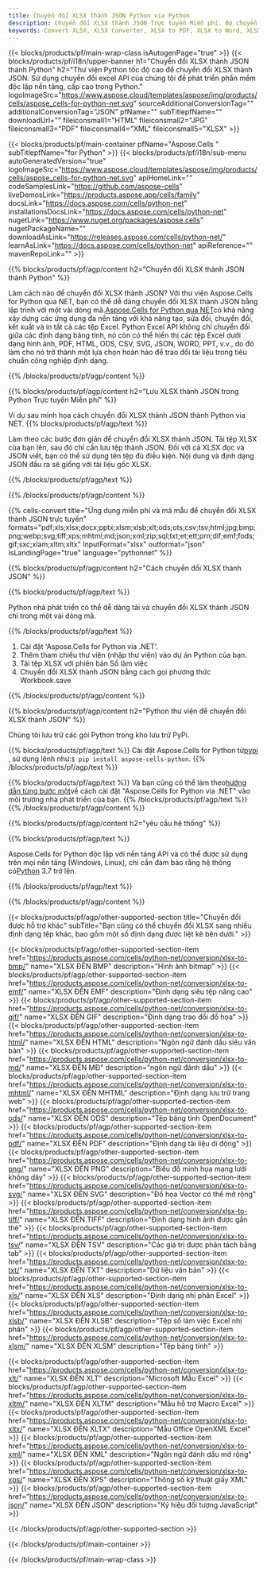 ```yaml
---
title: Chuyển đổi XLSX thành JSON Python via Python
description: Chuyển đổi XLSX thành JSON Trực tuyến Miễn phí. Bộ chuyển đổi XLSX sang JSON trực tuyến miễn phí. Python XLSX đến JSON. XLSX đến JSON qua Python.
keywords: Convert XLSX, XLSX Converter, XLSX to PDF, XLSX to Word, XLSX to PPT, XLSX to Image
---
```

{{< blocks/products/pf/main-wrap-class isAutogenPage="true" >}}
{{< blocks/products/pf/i18n/upper-banner h1="Chuyển đổi XLSX thành JSON thành Python" h2="Thư viện Python tốc độ cao để chuyển đổi XLSX thành JSON. Sử dụng chuyển đổi excel API của chúng tôi để phát triển phần mềm độc lập nền tảng, cấp cao trong Python." logoImageSrc="https://www.aspose.cloud/templates/aspose/img/products/cells/aspose_cells-for-python-net.svg" sourceAdditionalConversionTag="" additionalConversionTag="JSON" pfName="" subTitlepfName="" downloadUrl="" fileiconsmall1="HTML" fileiconsmall2="JPG" fileiconsmall3="PDF" fileiconsmall4="XML" fileiconsmall5="XLSX" >}}

{{< blocks/products/pf/main-container pfName="Aspose.Cells " subTitlepfName="for Python" >}}
{{< blocks/products/pf/i18n/sub-menu autoGeneratedVersion="true" logoImageSrc="https://www.aspose.cloud/templates/aspose/img/products/cells/aspose_cells-for-python-net.svg" apiHomeLink="" codeSamplesLink="https://github.com/aspose-cells" liveDemosLink="https://products.aspose.app/cells/family" docsLink="https://docs.aspose.com/cells/python-net" installationsDocsLink="https://docs.aspose.com/cells/python-net" nugetLink="https://www.nuget.org/packages/aspose.cells" nugetPackageName="" downloadAsLink="https://releases.aspose.com/cells/python-net/" learnAsLink="https://docs.aspose.com/cells/python-net" apiReference="" mavenRepoLink="" >}}


{{% blocks/products/pf/agp/content h2="Chuyển đổi XLSX thành JSON thành Python" %}}

 Làm cách nào để chuyển đổi XLSX thành JSON? Với thư viện Aspose.Cells for Python qua NET, bạn có thể dễ dàng chuyển đổi XLSX thành JSON bằng lập trình với một vài dòng mã.[Aspose.Cells for Python qua NET](https://pypi.org/project/aspose-cells-python/)có khả năng xây dựng các ứng dụng đa nền tảng với khả năng tạo, sửa đổi, chuyển đổi, kết xuất và in tất cả các tệp Excel. Python Excel API không chỉ chuyển đổi giữa các định dạng bảng tính, nó còn có thể hiển thị các tệp Excel dưới dạng hình ảnh, PDF, HTML, ODS, CSV, SVG, JSON, WORD, PPT, v.v., do đó làm cho nó trở thành một lựa chọn hoàn hảo để trao đổi tài liệu trong tiêu chuẩn công nghiệp định dạng.

{{% /blocks/products/pf/agp/content %}}


{{% blocks/products/pf/agp/content h2="Lưu XLSX thành JSON trong Python Trực tuyến Miễn phí" %}}

Ví dụ sau minh họa cách chuyển đổi XLSX thành JSON thành Python via NET.
{{% blocks/products/pf/agp/text %}}

Làm theo các bước đơn giản để chuyển đổi XLSX thành JSON. Tải tệp XLSX của bạn lên, sau đó chỉ cần lưu tệp thành JSON. Đối với cả XLSX đọc và JSON viết, bạn có thể sử dụng tên tệp đủ điều kiện. Nội dung và định dạng JSON đầu ra sẽ giống với tài liệu gốc XLSX.

{{% /blocks/products/pf/agp/text %}}

{{% /blocks/products/pf/agp/content %}}

{{% cells-convert title="Ứng dụng miễn phí và mã mẫu để chuyển đổi XLSX thành JSON trực tuyến" formats="pdf;xls;xlsx;docx;pptx;xlsm;xlsb;xlt;ods;ots;csv;tsv;html;jpg;bmp;png;webp;svg;tiff;xps;mhtml;md;json;xml;zip;sql;txt;et;ett;prn;dif;emf;fods;gif;sxc;xlam;xltm;xltx" InputFormat="xlsx" outformat="json" IsLandingPage="true" language="pythonnet" %}}

{{% blocks/products/pf/agp/content h2="Cách chuyển đổi XLSX thành JSON" %}}

{{% blocks/products/pf/agp/text %}}

 Python nhà phát triển có thể dễ dàng tải và chuyển đổi XLSX thành JSON chỉ trong một vài dòng mã.

{{% /blocks/products/pf/agp/text %}}

1.  Cài đặt 'Aspose.Cells for Python via .NET'.
1.  Thêm tham chiếu thư viện (nhập thư viện) vào dự án Python của bạn.
1.  Tải tệp XLSX với phiên bản Sổ làm việc
1.  Chuyển đổi XLSX thành JSON bằng cách gọi phương thức Workbook.save

{{% /blocks/products/pf/agp/content %}}


{{% blocks/products/pf/agp/content h2="Python thư viện để chuyển đổi XLSX thành JSON" %}}

Chúng tôi lưu trữ các gói Python trong kho lưu trữ PyPi.

{{% blocks/products/pf/agp/text %}}
Cài đặt Aspose.Cells for Python từ<a href="https://pypi.org/project/aspose-cells-python/">pypi</a> , sử dụng lệnh như:<code>$ pip install aspose-cells-python</code>.
{{% /blocks/products/pf/agp/text %}}

{{% blocks/products/pf/agp/text %}}
 Và bạn cũng có thể làm theo[hướng dẫn từng bước một](https://docs.aspose.com/cells/python-net/getting-started/)về cách cài đặt "Aspose.Cells for Python via .NET" vào môi trường nhà phát triển của bạn.
{{% /blocks/products/pf/agp/text %}}
{{% /blocks/products/pf/agp/content %}}

{{% blocks/products/pf/agp/content h2="yêu cầu hệ thống" %}}

{{% blocks/products/pf/agp/text %}}

Aspose.Cells for Python độc lập với nền tảng API và có thể được sử dụng trên mọi nền tảng (Windows, Linux), chỉ cần đảm bảo rằng hệ thống có[Python](https://www.python.org/downloads/) 3.7 trở lên.
 
{{% /blocks/products/pf/agp/text %}}

{{% /blocks/products/pf/agp/content %}}



{{< blocks/products/pf/agp/other-supported-section title="Chuyển đổi được hỗ trợ khác" subTitle="Bạn cũng có thể chuyển đổi XLSX sang nhiều định dạng tệp khác, bao gồm một số định dạng được liệt kê bên dưới." >}}

{{< blocks/products/pf/agp/other-supported-section-item href="https://products.aspose.com/cells/python-net/conversion/xlsx-to-bmp/" name="XLSX ĐẾN BMP" description="Hình ảnh bitmap" >}}
{{< blocks/products/pf/agp/other-supported-section-item href="https://products.aspose.com/cells/python-net/conversion/xlsx-to-emf/" name="XLSX ĐẾN EMF" description="Định dạng siêu tệp nâng cao" >}}
{{< blocks/products/pf/agp/other-supported-section-item href="https://products.aspose.com/cells/python-net/conversion/xlsx-to-gif/" name="XLSX ĐẾN GIF" description="Định dạng trao đổi đồ họa" >}}
{{< blocks/products/pf/agp/other-supported-section-item href="https://products.aspose.com/cells/python-net/conversion/xlsx-to-html/" name="XLSX ĐẾN HTML" description="Ngôn ngữ đánh dấu siêu văn bản" >}}
{{< blocks/products/pf/agp/other-supported-section-item href="https://products.aspose.com/cells/python-net/conversion/xlsx-to-md/" name="XLSX ĐẾN MĐ" description="ngôn ngữ đánh dấu" >}}
{{< blocks/products/pf/agp/other-supported-section-item href="https://products.aspose.com/cells/python-net/conversion/xlsx-to-mhtml/" name="XLSX ĐẾN MHTML" description="Định dạng lưu trữ trang web" >}}
{{< blocks/products/pf/agp/other-supported-section-item href="https://products.aspose.com/cells/python-net/conversion/xlsx-to-ods/" name="XLSX ĐẾN ODS" description="Tệp bảng tính OpenDocument" >}}
{{< blocks/products/pf/agp/other-supported-section-item href="https://products.aspose.com/cells/python-net/conversion/xlsx-to-pdf/" name="XLSX ĐẾN PDF" description="Định dạng tài liệu di động" >}}
{{< blocks/products/pf/agp/other-supported-section-item href="https://products.aspose.com/cells/python-net/conversion/xlsx-to-png/" name="XLSX ĐẾN PNG" description="Biểu đồ minh họa mạng lưới không dây" >}}
{{< blocks/products/pf/agp/other-supported-section-item href="https://products.aspose.com/cells/python-net/conversion/xlsx-to-svg/" name="XLSX ĐẾN SVG" description="Đồ họa Vector có thể mở rộng" >}}
{{< blocks/products/pf/agp/other-supported-section-item href="https://products.aspose.com/cells/python-net/conversion/xlsx-to-tiff/" name="XLSX ĐẾN TIFF" description="Định dạng hình ảnh được gắn thẻ" >}}
{{< blocks/products/pf/agp/other-supported-section-item href="https://products.aspose.com/cells/python-net/conversion/xlsx-to-tsv/" name="XLSX ĐẾN TSV" description="Các giá trị được phân tách bằng tab" >}}
{{< blocks/products/pf/agp/other-supported-section-item href="https://products.aspose.com/cells/python-net/conversion/xlsx-to-txt/" name="XLSX ĐẾN TXT" description="Dữ liệu văn bản" >}}
{{< blocks/products/pf/agp/other-supported-section-item href="https://products.aspose.com/cells/python-net/conversion/xlsx-to-xls/" name="XLSX ĐẾN XLS" description="Định dạng nhị phân Excel" >}}
{{< blocks/products/pf/agp/other-supported-section-item href="https://products.aspose.com/cells/python-net/conversion/xlsx-to-xlsb/" name="XLSX ĐẾN XLSB" description="Tệp sổ làm việc Excel nhị phân" >}}
{{< blocks/products/pf/agp/other-supported-section-item href="https://products.aspose.com/cells/python-net/conversion/xlsx-to-xlsm/" name="XLSX ĐẾN XLSM" description="Tệp bảng tính" >}}

{{< blocks/products/pf/agp/other-supported-section-item href="https://products.aspose.com/cells/python-net/conversion/xlsx-to-xlt/" name="XLSX ĐẾN XLT" description="Microsoft Mẫu Excel" >}}
{{< blocks/products/pf/agp/other-supported-section-item href="https://products.aspose.com/cells/python-net/conversion/xlsx-to-xltm/" name="XLSX ĐẾN XLTM" description="Mẫu hỗ trợ Macro Excel" >}}
{{< blocks/products/pf/agp/other-supported-section-item href="https://products.aspose.com/cells/python-net/conversion/xlsx-to-xltx/" name="XLSX ĐẾN XLTX" description="Mẫu Office OpenXML Excel" >}}
{{< blocks/products/pf/agp/other-supported-section-item href="https://products.aspose.com/cells/python-net/conversion/xlsx-to-xml/" name="XLSX ĐẾN XML" description="Ngôn ngữ đánh dấu mở rộng" >}}
{{< blocks/products/pf/agp/other-supported-section-item href="https://products.aspose.com/cells/python-net/conversion/xlsx-to-xps/" name="XLSX ĐẾN XPS" description="Thông số kỹ thuật giấy XML" >}}
{{< blocks/products/pf/agp/other-supported-section-item href="https://products.aspose.com/cells/python-net/conversion/xlsx-to-json/" name="XLSX ĐẾN JSON" description="Ký hiệu đối tượng JavaScript" >}}

{{< /blocks/products/pf/agp/other-supported-section >}}

{{< /blocks/products/pf/main-container >}}
    
{{< /blocks/products/pf/main-wrap-class >}}
